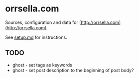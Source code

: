 # orrsella.com

Sources, configuration and data for [http://orrsella.com](http://orrsella.com).

See [setup.md](https://github.com/orrsella/orrsella.com/blob/master/setup.md) for instructions.

## TODO

* ghost - set tags as keywords
* ghost - set post description to the beginning of post body?